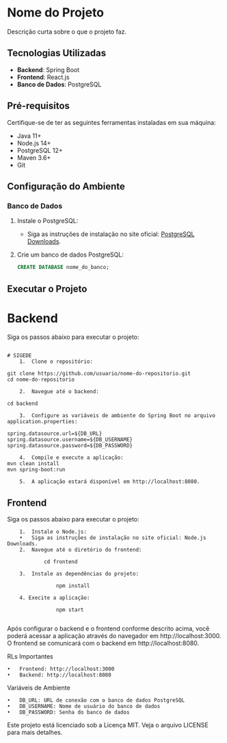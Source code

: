 # Nome do Projeto

Descrição curta sobre o que o projeto faz.

## Tecnologias Utilizadas

- **Backend**: Spring Boot
- **Frontend**: React.js
- **Banco de Dados**: PostgreSQL

## Pré-requisitos

Certifique-se de ter as seguintes ferramentas instaladas em sua máquina:

- Java 11+
- Node.js 14+
- PostgreSQL 12+
- Maven 3.6+
- Git

## Configuração do Ambiente

### Banco de Dados

1. Instale o PostgreSQL:
   - Siga as instruções de instalação no site oficial: [PostgreSQL Downloads](https://www.postgresql.org/download/).

2. Crie um banco de dados PostgreSQL:
   ```sql
   CREATE DATABASE nome_do_banco;


## Executar o Projeto


# Backend

Siga os passos abaixo para executar o projeto:
````

# SIGEDE
	1.	Clone o repositório:
	
git clone https://github.com/usuario/nome-do-repositorio.git
cd nome-do-repositorio

    2.	Navegue até o backend:
    
cd backend

   	3.	Configure as variáveis de ambiente do Spring Boot no arquivo application.properties:

spring.datasource.url=${DB_URL}
spring.datasource.username=${DB_USERNAME}
spring.datasource.password=${DB_PASSWORD}

   	4.	Compile e execute a aplicação:
mvn clean install
mvn spring-boot:run

	5.	A aplicação estará disponível em http://localhost:8080.

````

## Frontend

Siga os passos abaixo para executar o projeto:

````
   	1.	Instale o Node.js:
	•	Siga as instruções de instalação no site oficial: Node.js Downloads.
	2.	Navegue até o diretório do frontend:
      
            cd frontend
            
   	3.	Instale as dependências do projeto:

                npm install
                
    4. Execite a aplicação:
    
                npm start
   
`````

Após configurar o backend e o frontend conforme descrito acima, você poderá acessar a aplicação através do navegador em http://localhost:3000. O frontend se comunicará com o backend em http://localhost:8080.


RLs Importantes

	•	Frontend: http://localhost:3000
	•	Backend: http://localhost:8080

Variáveis de Ambiente

	•	DB_URL: URL de conexão com o banco de dados PostgreSQL
	•	DB_USERNAME: Nome de usuário do banco de dados
	•	DB_PASSWORD: Senha do banco de dados


Este projeto está licenciado sob a Licença MIT. Veja o arquivo LICENSE para mais detalhes.

